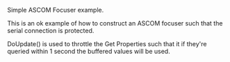 Simple ASCOM Focuser example.  

This is an ok example of how to construct an ASCOM focuser such that the serial connection is protected.  

DoUpdate() is used to throttle the Get Properties such that it if they're queried within 1 second the buffered values will be used.  